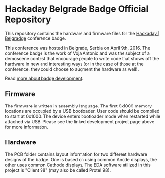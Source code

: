 # Hackaday Belgrade Badge Official Repository

This repository contains the hardware and firmware files for the
[Hackaday | Belgradge](https://hackaday.io/belgrade/) conference badge.

This conference was hosted in Belgrade, Serbia on April 9th, 2016. The
conference badge is the work of Voja Antonic and was the subject of a
demoscene contest that encourage people to write code that shows off
the hardware in new and interesting ways (or in the case of those at
the conference, they could choose to augment the hardware as well).

Read [more about badge development](https://hackaday.io/project/9509-badge-for-hackaday-belgrade-conference).

## Firmware

The firmware is written in assembly language. The first 0x1000 memory locations are occupied by a USB bootloader. User
code should be compiled to start at 0x1000. The device enters bootloader mode when restarted while attached
via USB. Please see the linked development project page above for more information.

## Hardware

The PCB folder contains layout information for two different hardware designs of the badge.
One is based on using common Anode displays, the other uses common Cathode displays. The EDA software
utilized in this project is "Client 98" (may also be called Protel 98).
